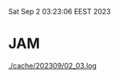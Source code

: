 Sat Sep  2 03:23:06 EEST 2023
# JAM
<a href='./cache/202309/02_03.log'>./cache/202309/02_03.log</a>
